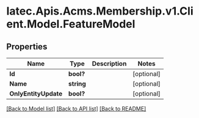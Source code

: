 # Iatec.Apis.Acms.Membership.v1.Client.Model.FeatureModel
## Properties

Name | Type | Description | Notes
------------ | ------------- | ------------- | -------------
**Id** | **bool?** |  | [optional] 
**Name** | **string** |  | [optional] 
**OnlyEntityUpdate** | **bool?** |  | [optional] 

[[Back to Model list]](../README.md#documentation-for-models) [[Back to API list]](../README.md#documentation-for-api-endpoints) [[Back to README]](../README.md)

